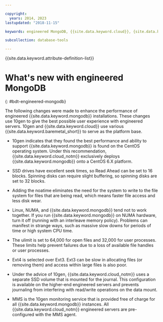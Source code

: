 ```yaml
---

copyright:
  years: 2014, 2023
lastupdated: "2018-11-15"

keywords: engineered MongoDB, {{site.data.keyword.cloud}}, {site.data.keyword.baremetal_short}}

subcollection: database-tools

---
```


{{site.data.keyword.attribute-definition-list}}

# What's new with engineered MongoDB
{: #bdt-engineered-mongodb}

The following changes were made to enhance the performance of engineered {{site.data.keyword.mongodb}} installations. These changes use 10gen to give the best possible user experience with engineered servers. 10gen and {{site.data.keyword.cloud}} use various {{site.data.keyword.baremetal_short}} to serve as the platform base.

* 10gen indicates that they found the best performance and ability to support {{site.data.keyword.mongodb}} is found on the CentOS operating system. Under this recommendation, {{site.data.keyword.cloud_notm}} exclusively deploys {{site.data.keyword.mongodb}} onto a CentOS 6.X platform.

* SSD drives have excellent seek times, so Read Ahead can be set to 16 blocks. Spinning disks can require slight buffering, so spinning disks are set to 32 blocks.

* Adding the noatime eliminates the need for the system to write to the file system for files that are being read, which means faster file access and less disk wear.

* Linux, NUMA, and {{site.data.keyword.mongodb}} tend not to work together. If you run {{site.data.keyword.mongodb}} on NUMA hardware, turn it off (running with an interleave memory policy). Problems can manifest in strange ways, such as massive slow downs for periods of time or high system CPU time.

* The ulimit is set to 64,000 for open files and 32,000 for user processes. These limits help prevent failures due to a loss of available file handles or user processes.

* Ext4 is selected over Ext3. Ext3 can be slow in allocating files (or removing them) and access within large files is also poor.

* Under the advice of 10gen, {{site.data.keyword.cloud_notm}} uses a separate SSD volume that is mounted for the journal. This configuration is available on the higher-end engineered servers and prevents journaling from interfering with read/write operations on the data mount.

* MMS is the 10gen monitoring service that is provided free of charge for all {{site.data.keyword.mongodb}} instances. All {{site.data.keyword.cloud_notm}} engineered servers are pre-configured with the MMS agent.
